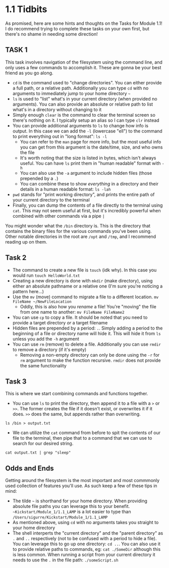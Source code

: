 # 1.1 Tidbits

As promised, here are some hints and thoughts on the Tasks for Module 1.1! I do recommend trying to complete these tasks on your own first, but there's no shame in needing some direction!

## TASK 1

This task involves navigation of the filesystem using the command line, and only uses a few commands to accomplish it. These are gonna be your best friend as you go along.

* `cd` is the command used to "change directories". You can either provide a full path, or a relative path. Additionally you can type `cd` with no arguments to immediately jump to your home directory `~`
* `ls` is used to "list" what's in your current directory (when provided no arguments). You can also provide an absolute or relative path to list what's in a directory without changing to it
* Simply enough `clear` is the command to clear the terminal screen so there's nothing on it. I typically setup an alias so I can type `clr` instead
* You can provide additional arguments to `ls` to change how info is output. In this case we can add the `-l` (lowercase "ell") to the command to print everything out in "long format": `ls -l`
	* You can refer to the `man` page for more info, but the most useful info you can get from this argument is the date/time, size, and who owns the file
	* It's worth noting that the size is listed in bytes, which isn't always useful. You can have `ls` print them in "human readable" format with `-h`
	* You can also use the `-a` argument to include hidden files (those prepended by a `.`)
	* You can combine these to show *everything* in a directory and their details in a human readable format: `ls -lah`
* `pwd` stands for "print working directory", and prints the entire path of your current directory to the terminal
* Finally, you can dump the contents of a file directly to the terminal using `cat`. This may not seem useful at first, but it's incredibly powerful when combined with other commands via a pipe `|`

You might wonder what the `/bin` directory is. This is the directory that contains the binary files for the various commands you've been using. Other notable directories in the root are `/opt` and `/tmp`, and I recommend reading up on them.

## Task 2

* The command to create a new file is `touch` (idk why). In this case you would run `touch HelloWorld.txt`
* Creating a new directory is done with `mkdir` (make directory), using either an absolute pathname or a relative one (I'm sure you're noticing a pattern here...)
* Use the `mv` (move) command to migrate a file to a different location. `mv FileName ~/NewFileLocation`
	* Oddly, this is also how you *rename* a file! You're "moving" the file from one name to another: `mv FileName FileName2`
* You can use `cp` to copy a file. It should be noted that you need to provide a target directory *or* a target filename
* Hidden files are prepended by a period: `.`. Simply adding a period to the beginning of a file or directory name will hide it. This will hide it from `ls` unless you add the `-h` argument
* You can use `rm` (remove) to delete a file. Additionally you can use `rmdir` to remove a directory (if it's empty)
	* Removing a non-empty directory can only be done using the `-r` for `rm` argument to make the function recursive. `rmdir` does not provide the same functionality

## Task 3

This is where we start combining commands and functions together.

* You can use `ls` to print the directory, then append it to a file with a `>` or `>>`. The former creates the file if it doesn't exist, or overwrites it if it does. `>>` does the same, but appends rather than overwriting.

`ls /bin > output.txt`

* We can utilize the `cat` command from before to spit the contents of our file to the terminal, then pipe that to a command that we can use to search for our desired string.

`cat output.txt | grep "sleep"`

## Odds and Ends

Getting around the filesystem is the most important and most commmonly used collection of features you'll use. As such keep a few of these tips in mind:

* The tilde `~` is shorthand for your home directory. When providing absolute file paths you can leverage this to your benefit. `~Kickstart/Module_1/1.1_LAMP` is a lot easier to type than `/Users/sigurre/Kickstart/Module_1/1.1_LAMP`
* As mentioned above, using `cd` with no arguments takes you straight to your home directory
* The shell interperts the "current directory" and the "parent directory" as `.` and `..` respectively (not to be confused with a period to hide a file). You can leverage this to go up one directory: `cd ..`. You can also use it to provide relative paths to commands, eg: `cat ./SomeDir` although this is less common. When running a script from your current directory it needs to use the `.` in the file path: `./someScript.sh`
